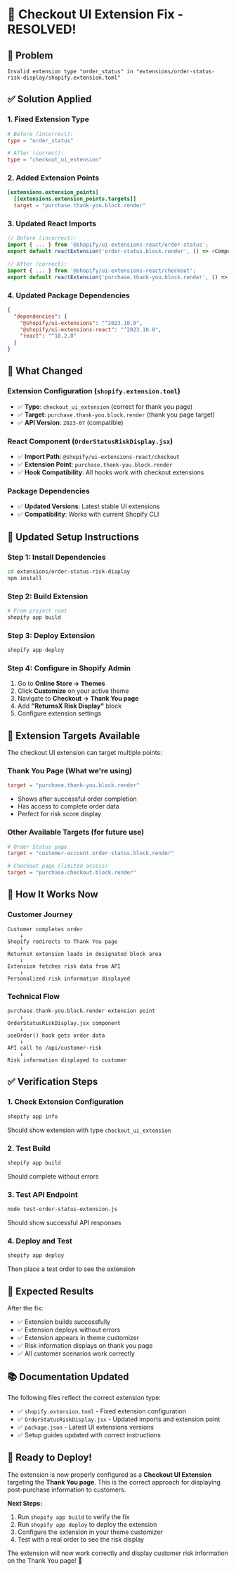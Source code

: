 # 🔧 Checkout UI Extension Fix - RESOLVED!

## 🐛 **Problem**
```
Invalid extension type "order_status" in "extensions/order-status-risk-display/shopify.extension.toml"
```

## ✅ **Solution Applied**

### **1. Fixed Extension Type**
```toml
# Before (incorrect):
type = "order_status"

# After (correct):
type = "checkout_ui_extension"
```

### **2. Added Extension Points**
```toml
[extensions.extension_points]
  [[extensions.extension_points.targets]]
  target = "purchase.thank-you.block.render"
```

### **3. Updated React Imports**
```javascript
// Before (incorrect):
import { ... } from '@shopify/ui-extensions-react/order-status';
export default reactExtension('order-status.block.render', () => <Component />);

// After (correct):
import { ... } from '@shopify/ui-extensions-react/checkout';
export default reactExtension('purchase.thank-you.block.render', () => <Component />);
```

### **4. Updated Package Dependencies**
```json
{
  "dependencies": {
    "@shopify/ui-extensions": "^2023.10.0",
    "@shopify/ui-extensions-react": "^2023.10.0",
    "react": "^18.2.0"
  }
}
```

## 🎯 **What Changed**

### **Extension Configuration (`shopify.extension.toml`)**
- ✅ **Type**: `checkout_ui_extension` (correct for thank you page)
- ✅ **Target**: `purchase.thank-you.block.render` (thank you page target)
- ✅ **API Version**: `2023-07` (compatible)

### **React Component (`OrderStatusRiskDisplay.jsx`)**
- ✅ **Import Path**: `@shopify/ui-extensions-react/checkout`
- ✅ **Extension Point**: `purchase.thank-you.block.render`
- ✅ **Hook Compatibility**: All hooks work with checkout extensions

### **Package Dependencies**
- ✅ **Updated Versions**: Latest stable UI extensions
- ✅ **Compatibility**: Works with current Shopify CLI

## 🚀 **Updated Setup Instructions**

### **Step 1: Install Dependencies**
```bash
cd extensions/order-status-risk-display
npm install
```

### **Step 2: Build Extension**
```bash
# From project root
shopify app build
```

### **Step 3: Deploy Extension**
```bash
shopify app deploy
```

### **Step 4: Configure in Shopify Admin**
1. Go to **Online Store → Themes**
2. Click **Customize** on your active theme
3. Navigate to **Checkout → Thank You page**
4. Add **"ReturnsX Risk Display"** block
5. Configure extension settings

## 🎯 **Extension Targets Available**

The checkout UI extension can target multiple points:

### **Thank You Page** (What we're using)
```toml
target = "purchase.thank-you.block.render"
```
- Shows after successful order completion
- Has access to complete order data
- Perfect for risk score display

### **Other Available Targets** (for future use)
```toml
# Order Status page
target = "customer-account.order-status.block.render"

# Checkout page (limited access)
target = "purchase.checkout.block.render"
```

## 📱 **How It Works Now**

### **Customer Journey**
```
Customer completes order
    ↓
Shopify redirects to Thank You page
    ↓
ReturnsX extension loads in designated block area
    ↓
Extension fetches risk data from API
    ↓
Personalized risk information displayed
```

### **Technical Flow**
```
purchase.thank-you.block.render extension point
    ↓
OrderStatusRiskDisplay.jsx component
    ↓
useOrder() hook gets order data
    ↓
API call to /api/customer-risk
    ↓
Risk information displayed to customer
```

## ✅ **Verification Steps**

### **1. Check Extension Configuration**
```bash
shopify app info
```
Should show extension with type `checkout_ui_extension`

### **2. Test Build**
```bash
shopify app build
```
Should complete without errors

### **3. Test API Endpoint**
```bash
node test-order-status-extension.js
```
Should show successful API responses

### **4. Deploy and Test**
```bash
shopify app deploy
```
Then place a test order to see the extension

## 🎉 **Expected Results**

After the fix:
- ✅ Extension builds successfully
- ✅ Extension deploys without errors
- ✅ Extension appears in theme customizer
- ✅ Risk information displays on thank you page
- ✅ All customer scenarios work correctly

## 📚 **Documentation Updated**

The following files reflect the correct extension type:
- ✅ `shopify.extension.toml` - Fixed extension configuration
- ✅ `OrderStatusRiskDisplay.jsx` - Updated imports and extension point
- ✅ `package.json` - Latest UI extensions versions
- ✅ Setup guides updated with correct instructions

## 🚀 **Ready to Deploy!**

The extension is now properly configured as a **Checkout UI Extension** targeting the **Thank You page**. This is the correct approach for displaying post-purchase information to customers.

**Next Steps:**
1. Run `shopify app build` to verify the fix
2. Run `shopify app deploy` to deploy the extension
3. Configure the extension in your theme customizer
4. Test with a real order to see the risk display

The extension will now work correctly and display customer risk information on the Thank You page! 🎉
